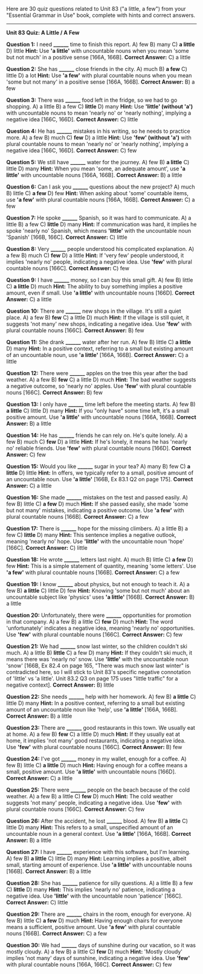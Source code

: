 Here are 30 quiz questions related to Unit 83 ("a little, a few") from your "Essential Grammar in Use" book, complete with hints and correct answers.

---

**Unit 83 Quiz: A Little / A Few**

**Question 1:** I need **______** time to finish this report.
A) few
B) many
C) **a little**
D) little
**Hint:** Use **'a little'** with uncountable nouns when you mean 'some but not much' in a positive sense [166A, 166B].
****Correct Answer:**** C) a little

**Question 2:** She has **______** close friends in the city.
A) much
B) **a few**
C) little
D) a lot
**Hint:** Use **'a few'** with plural countable nouns when you mean 'some but not many' in a positive sense [166A, 166B].
****Correct Answer:**** B) a few

**Question 3:** There was **______** food left in the fridge, so we had to go shopping.
A) a little
B) a few
C) **little**
D) many
**Hint:** Use **'little' (without 'a')** with uncountable nouns to mean 'nearly no' or 'nearly nothing', implying a negative idea [166C, 166D].
****Correct Answer:**** C) little

**Question 4:** He has **______** mistakes in his writing, so he needs to practice more.
A) a few
B) much
C) **few**
D) a little
**Hint:** Use **'few' (without 'a')** with plural countable nouns to mean 'nearly no' or 'nearly nothing', implying a negative idea [166C, 166D].
****Correct Answer:**** C) few

**Question 5:** We still have **______** water for the journey.
A) few
B) **a little**
C) little
D) many
**Hint:** When you mean 'some, an adequate amount', use **'a little'** with uncountable nouns [166A, 166B].
****Correct Answer:**** B) a little

**Question 6:** Can I ask you **______** questions about the new project?
A) much
B) little
C) **a few**
D) few
**Hint:** When asking about 'some' countable items, use **'a few'** with plural countable nouns [166A, 166B].
****Correct Answer:**** C) a few

**Question 7:** He spoke **______** Spanish, so it was hard to communicate.
A) a little
B) a few
C) **little**
D) many
**Hint:** If communication was hard, it implies he spoke 'nearly no' Spanish, which means **'little'** with the uncountable noun 'Spanish' [166B, 166C].
****Correct Answer:**** C) little

**Question 8:** Very **______** people understood his complicated explanation.
A) a few
B) much
C) **few**
D) a little
**Hint:** If 'very few' people understood, it implies 'nearly no' people, indicating a negative idea. Use **'few'** with plural countable nouns [166C].
****Correct Answer:**** C) few

**Question 9:** I have **______** money, so I can buy this small gift.
A) few
B) little
C) **a little**
D) much
**Hint:** The ability to buy something implies a positive amount, even if small. Use **'a little'** with uncountable nouns [166D].
****Correct Answer:**** C) a little

**Question 10:** There are **______** new shops in the village. It's still a quiet place.
A) a few
B) **few**
C) a little
D) much
**Hint:** If the village is still quiet, it suggests 'not many' new shops, indicating a negative idea. Use **'few'** with plural countable nouns [166C].
****Correct Answer:**** B) few

**Question 11:** She drank **______** water after her run.
A) few
B) little
C) **a little**
D) many
**Hint:** In a positive context, referring to a small but existing amount of an uncountable noun, use **'a little'** [166A, 166B].
****Correct Answer:**** C) a little

**Question 12:** There were **______** apples on the tree this year after the bad weather.
A) a few
B) **few**
C) a little
D) much
**Hint:** The bad weather suggests a negative outcome, so 'nearly no' apples. Use **'few'** with plural countable nouns [166C].
****Correct Answer:**** B) few

**Question 13:** I only have **______** time left before the meeting starts.
A) few
B) **a little**
C) little
D) many
**Hint:** If you "only have" some time left, it's a small positive amount. Use **'a little'** with uncountable nouns [166A, 166B].
****Correct Answer:**** B) a little

**Question 14:** He has **______** friends he can rely on. He's quite lonely.
A) a few
B) much
C) **few**
D) a little
**Hint:** If he's lonely, it means he has 'nearly no' reliable friends. Use **'few'** with plural countable nouns [166D].
****Correct Answer:**** C) few

**Question 15:** Would you like **______** sugar in your tea?
A) many
B) few
C) **a little**
D) little
**Hint:** In offers, we typically refer to a small, positive amount of an uncountable noun. Use **'a little'** [166B, Ex 83.1 Q2 on page 175].
****Correct Answer:**** C) a little

**Question 16:** She made **______** mistakes on the test and passed easily.
A) few
B) little
C) **a few**
D) much
**Hint:** If she passed easily, she made 'some but not many' mistakes, indicating a positive outcome. Use **'a few'** with plural countable nouns [166B].
****Correct Answer:**** C) a few

**Question 17:** There is **______** hope for the missing climbers.
A) a little
B) a few
C) **little**
D) many
**Hint:** This sentence implies a negative outlook, meaning 'nearly no' hope. Use **'little'** with the uncountable noun 'hope' [166C].
****Correct Answer:**** C) little

**Question 18:** He wrote **______** letters last night.
A) much
B) little
C) **a few**
D) few
**Hint:** This is a simple statement of quantity, meaning 'some letters'. Use **'a few'** with plural countable nouns [166B].
****Correct Answer:**** C) a few

**Question 19:** I know **______** about physics, but not enough to teach it.
A) a few
B) **a little**
C) little
D) few
**Hint:** Knowing 'some but not much' about an uncountable subject like 'physics' uses **'a little'** [166B].
****Correct Answer:**** B) a little

**Question 20:** Unfortunately, there were **______** opportunities for promotion in that company.
A) a few
B) a little
C) **few**
D) much
**Hint:** The word 'unfortunately' indicates a negative idea, meaning 'nearly no' opportunities. Use **'few'** with plural countable nouns [166C].
****Correct Answer:**** C) few

**Question 21:** We had **______** snow last winter, so the children couldn't ski much.
A) a little
B) **little**
C) a few
D) many
**Hint:** If they couldn't ski much, it means there was 'nearly no' snow. Use **'little'** with the uncountable noun 'snow' [166B, Ex 82.4 on page 165, "There was much snow last winter" is contradicted here, so I will stick to Unit 83's specific negative connotation of 'little' vs 'a little'. Unit 83.2 Q3 on page 175 uses "little traffic" for a negative context].
****Correct Answer:**** B) little

**Question 22:** She needs **______** help with her homework.
A) few
B) **a little**
C) little
D) many
**Hint:** In a positive context, referring to a small but existing amount of an uncountable noun like 'help', use **'a little'** [166A, 166B].
****Correct Answer:**** B) a little

**Question 23:** There are **______** good restaurants in this town. We usually eat at home.
A) a few
B) **few**
C) a little
D) much
**Hint:** If they usually eat at home, it implies 'not many' good restaurants, indicating a negative idea. Use **'few'** with plural countable nouns [166C].
****Correct Answer:**** B) few

**Question 24:** I've got **______** money in my wallet, enough for a coffee.
A) few
B) little
C) **a little**
D) much
**Hint:** Having enough for a coffee means a small, positive amount. Use **'a little'** with uncountable nouns [166D].
****Correct Answer:**** C) a little

**Question 25:** There were **______** people on the beach because of the cold weather.
A) a few
B) a little
C) **few**
D) much
**Hint:** The cold weather suggests 'not many' people, indicating a negative idea. Use **'few'** with plural countable nouns [166C].
****Correct Answer:**** C) few

**Question 26:** After the accident, he lost **______** blood.
A) few
B) **a little**
C) little
D) many
**Hint:** This refers to a small, unspecified amount of an uncountable noun in a general context. Use **'a little'** [166A, 166B].
****Correct Answer:**** B) a little

**Question 27:** I have **______** experience with this software, but I'm learning.
A) few
B) **a little**
C) little
D) many
**Hint:** Learning implies a positive, albeit small, starting amount of experience. Use **'a little'** with uncountable nouns [166B].
****Correct Answer:**** B) a little

**Question 28:** She has **______** patience for silly questions.
A) a little
B) a few
C) **little**
D) many
**Hint:** This implies 'nearly no' patience, indicating a negative idea. Use **'little'** with the uncountable noun 'patience' [166C].
****Correct Answer:**** C) little

**Question 29:** There are **______** chairs in the room, enough for everyone.
A) few
B) little
C) **a few**
D) much
**Hint:** Having enough chairs for everyone means a sufficient, positive amount. Use **'a few'** with plural countable nouns [166B].
****Correct Answer:**** C) a few

**Question 30:** We had **______** days of sunshine during our vacation, so it was mostly cloudy.
A) a few
B) a little
C) **few**
D) much
**Hint:** 'Mostly cloudy' implies 'not many' days of sunshine, indicating a negative idea. Use **'few'** with plural countable nouns [166A, 166C].
****Correct Answer:**** C) few